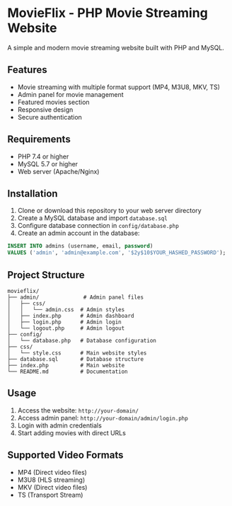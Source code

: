 # MovieFlix - PHP Movie Streaming Website

A simple and modern movie streaming website built with PHP and MySQL.

## Features

- Movie streaming with multiple format support (MP4, M3U8, MKV, TS)
- Admin panel for movie management
- Featured movies section
- Responsive design
- Secure authentication

## Requirements

- PHP 7.4 or higher
- MySQL 5.7 or higher
- Web server (Apache/Nginx)

## Installation

1. Clone or download this repository to your web server directory
2. Create a MySQL database and import `database.sql`
3. Configure database connection in `config/database.php`
4. Create an admin account in the database:
```sql
INSERT INTO admins (username, email, password) 
VALUES ('admin', 'admin@example.com', '$2y$10$YOUR_HASHED_PASSWORD');
```

## Project Structure

```
movieflix/
├── admin/              # Admin panel files
│   ├── css/
│   │   └── admin.css  # Admin styles
│   ├── index.php      # Admin dashboard
│   ├── login.php      # Admin login
│   └── logout.php     # Admin logout
├── config/
│   └── database.php   # Database configuration
├── css/
│   └── style.css      # Main website styles
├── database.sql       # Database structure
├── index.php          # Main website
└── README.md          # Documentation
```

## Usage

1. Access the website: `http://your-domain/`
2. Access admin panel: `http://your-domain/admin/login.php`
3. Login with admin credentials
4. Start adding movies with direct URLs

## Supported Video Formats

- MP4 (Direct video files)
- M3U8 (HLS streaming)
- MKV (Direct video files)
- TS (Transport Stream) 